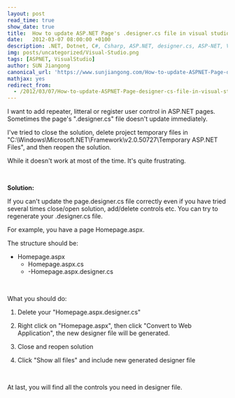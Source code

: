 ```yaml
---
layout: post
read_time: true
show_date: true
title:  How to update ASP.NET Page's .designer.cs file in visual studio
date:   2012-03-07 08:00:00 +0100
description: .NET, Dotnet, C#, Csharp, ASP.NET, designer.cs, ASP-NET, Visual Studio
img: posts/uncategorized/Visual-Studio.png
tags: [ASPNET, VisualStudio]
author: SUN Jiangong
canonical_url: 'https://www.sunjiangong.com/How-to-update-ASPNET-Page-designer-cs-file-in-visual-studio.html'
mathjax: yes
redirect_from:
  - /2012/03/07/How-to-update-ASPNET-Page-designer-cs-file-in-visual-studio.html
---
```


I want to add repeater, litteral or register user control in ASP.NET pages. Sometimes the page's ".designer.cs" file doesn't update immediately.

I've tried to close the solution, delete project temporary files in "C:\Windows\Microsoft.NET\Framework\v2.0.50727\Temporary ASP.NET Files", and then reopen the solution.

While it doesn't work at most of the time. It's quite frustrating.

<!--more-->
<br />

**Solution:**

If you can't update the page.designer.cs file correctly even if you have tried several times close/open solution, add/delete controls etc. You can try to regenerate your .designer.cs file.

For example, you have a page Homepage.aspx. 

The structure should be:

- Homepage.aspx
  - Homepage.aspx.cs
  - -Homepage.aspx.designer.cs

<br />

What you should do:

1) Delete your "Homepage.aspx.designer.cs"

2) Right click on "Homepage.aspx", then click "Convert to Web Application", the new designer file will be generated.

3) Close and reopen solution

4) Click "Show all files" and include new generated designer file

<br />

At last, you will find all the controls you need in designer file.